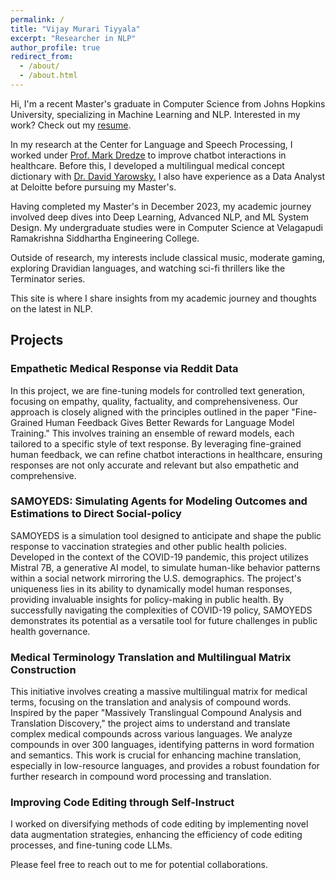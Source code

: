 ```yaml
---
permalink: /
title: "Vijay Murari Tiyyala"
excerpt: "Researcher in NLP"
author_profile: true
redirect_from: 
  - /about/
  - /about.html
---
```


Hi, I'm a recent Master's graduate in Computer Science from Johns Hopkins University, specializing in Machine Learning and NLP. Interested in my work? Check out my [resume](/files/VijayMurariTiyyala_Resume.pdf).

In my research at the Center for Language and Speech Processing, I worked under [Prof. Mark Dredze](https://www.cs.jhu.edu/~mdredze/) to improve chatbot interactions in healthcare. Before this, I developed a multilingual medical concept dictionary with [Dr. David Yarowsky.](https://www.cs.jhu.edu/~yarowsky/) I also have experience as a Data Analyst at Deloitte before pursuing my Master's.

Having completed my Master's in December 2023, my academic journey involved deep dives into Deep Learning, Advanced NLP, and ML System Design. My undergraduate studies were in Computer Science at Velagapudi Ramakrishna Siddhartha Engineering College.

Outside of research, my interests include classical music, moderate gaming, exploring Dravidian languages, and watching sci-fi thrillers like the Terminator series.

This site is where I share insights from my academic journey and thoughts on the latest in NLP.

## Projects 

### Empathetic Medical Response via Reddit Data
In this project, we are fine-tuning models for controlled text generation, focusing on empathy, quality, factuality, and comprehensiveness. Our approach is closely aligned with the principles outlined in the paper "Fine-Grained Human Feedback Gives Better Rewards for Language Model Training." This involves training an ensemble of reward models, each tailored to a specific style of text response. By leveraging fine-grained human feedback, we can refine chatbot interactions in healthcare, ensuring responses are not only accurate and relevant but also empathetic and comprehensive.

### SAMOYEDS: Simulating Agents for Modeling Outcomes and Estimations to Direct Social-policy
SAMOYEDS is a simulation tool designed to anticipate and shape the public response to vaccination strategies and other public health policies. Developed in the context of the COVID-19 pandemic, this project utilizes Mistral 7B, a generative AI model, to simulate human-like behavior patterns within a social network mirroring the U.S. demographics. The project's uniqueness lies in its ability to dynamically model human responses, providing invaluable insights for policy-making in public health. By successfully navigating the complexities of COVID-19 policy, SAMOYEDS demonstrates its potential as a versatile tool for future challenges in public health governance.

### Medical Terminology Translation and Multilingual Matrix Construction
This initiative involves creating a massive multilingual matrix for medical terms, focusing on the translation and analysis of compound words. Inspired by the paper "Massively Translingual Compound Analysis and Translation Discovery," the project aims to understand and translate complex medical compounds across various languages. We analyze compounds in over 300 languages, identifying patterns in word formation and semantics. This work is crucial for enhancing machine translation, especially in low-resource languages, and provides a robust foundation for further research in compound word processing and translation.

### Improving Code Editing through Self-Instruct
I worked on diversifying methods of code editing by implementing novel data augmentation strategies, enhancing the efficiency of code editing processes, and fine-tuning code LLMs.

Please feel free to reach out to me for potential collaborations.

